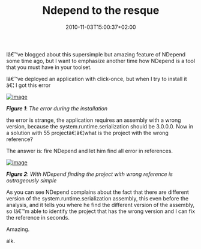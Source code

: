 ﻿---
title: "Ndepend to the resque"
description: ""
date: 2010-11-03T15:00:37+02:00
draft: false
tags: [NDepend]
categories: [NET framework]
---
Iâ€™ve blogged about this supersimple but amazing feature of NDepend some time ago, but I want to emphasize another time how NDepend is a tool that you must have in your toolset.

Iâ€™ve deployed an application with click-once, but when I try to install it â€¦ I got this error

[![image](https://www.codewrecks.com/blog/wp-content/uploads/2010/11/image_thumb2.png "image")](https://www.codewrecks.com/blog/wp-content/uploads/2010/11/image2.png)

 ***Figure 1***: *The error during the installation*

the error is strange, the application requires an assembly with a wrong version, because the system.runtime.serialization should be 3.0.0.0. Now in a solution with 55 projectâ€¦â€¦what is the project with the wrong reference?

The answer is: fire NDepend and let him find all error in references.

[![image](https://www.codewrecks.com/blog/wp-content/uploads/2010/11/image_thumb3.png "image")](https://www.codewrecks.com/blog/wp-content/uploads/2010/11/image3.png)

 ***Figure 2***: *With NDepend finding the project with wrong reference is outrageously simple*

As you can see NDepend complains about the fact that there are different version of the system.runtime.serialization assembly, this even before the analysis, and it tells you where he find the different version of the assembly, so Iâ€™m able to identify the project that has the wrong version and I can fix the reference in seconds.

Amazing.

alk.
